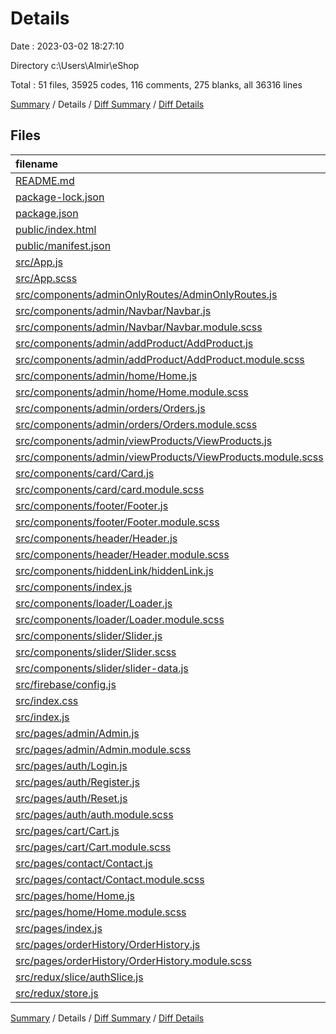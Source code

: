 # Details

Date : 2023-03-02 18:27:10

Directory c:\\Users\\Almir\\eShop

Total : 51 files,  35925 codes, 116 comments, 275 blanks, all 36316 lines

[Summary](results.md) / Details / [Diff Summary](diff.md) / [Diff Details](diff-details.md)

## Files
| filename | language | code | comment | blank | total |
| :--- | :--- | ---: | ---: | ---: | ---: |
| [README.md](/README.md) | Markdown | 38 | 0 | 33 | 71 |
| [package-lock.json](/package-lock.json) | JSON | 34,003 | 0 | 1 | 34,004 |
| [package.json](/package.json) | JSON | 46 | 0 | 1 | 47 |
| [public/index.html](/public/index.html) | HTML | 21 | 0 | 3 | 24 |
| [public/manifest.json](/public/manifest.json) | JSON | 25 | 0 | 1 | 26 |
| [src/App.js](/src/App.js) | JavaScript | 22 | 12 | 0 | 34 |
| [src/App.scss](/src/App.scss) | SCSS | 0 | 0 | 1 | 1 |
| [src/components/adminOnlyRoutes/AdminOnlyRoutes.js](/src/components/adminOnlyRoutes/AdminOnlyRoutes.js) | JavaScript | 28 | 0 | 4 | 32 |
| [src/components/admin/Navbar/Navbar.js](/src/components/admin/Navbar/Navbar.js) | JavaScript | 46 | 0 | 3 | 49 |
| [src/components/admin/Navbar/Navbar.module.scss](/src/components/admin/Navbar/Navbar.module.scss) | SCSS | 38 | 0 | 5 | 43 |
| [src/components/admin/addProduct/AddProduct.js](/src/components/admin/addProduct/AddProduct.js) | JavaScript | 109 | 71 | 8 | 188 |
| [src/components/admin/addProduct/AddProduct.module.scss](/src/components/admin/addProduct/AddProduct.module.scss) | SCSS | 49 | 3 | 3 | 55 |
| [src/components/admin/home/Home.js](/src/components/admin/home/Home.js) | JavaScript | 9 | 0 | 3 | 12 |
| [src/components/admin/home/Home.module.scss](/src/components/admin/home/Home.module.scss) | SCSS | 0 | 0 | 1 | 1 |
| [src/components/admin/orders/Orders.js](/src/components/admin/orders/Orders.js) | JavaScript | 9 | 0 | 3 | 12 |
| [src/components/admin/orders/Orders.module.scss](/src/components/admin/orders/Orders.module.scss) | SCSS | 0 | 0 | 1 | 1 |
| [src/components/admin/viewProducts/ViewProducts.js](/src/components/admin/viewProducts/ViewProducts.js) | JavaScript | 37 | 1 | 5 | 43 |
| [src/components/admin/viewProducts/ViewProducts.module.scss](/src/components/admin/viewProducts/ViewProducts.module.scss) | SCSS | 39 | 0 | 7 | 46 |
| [src/components/card/Card.js](/src/components/card/Card.js) | JavaScript | 10 | 0 | 3 | 13 |
| [src/components/card/card.module.scss](/src/components/card/card.module.scss) | SCSS | 6 | 0 | 0 | 6 |
| [src/components/footer/Footer.js](/src/components/footer/Footer.js) | JavaScript | 12 | 0 | 3 | 15 |
| [src/components/footer/Footer.module.scss](/src/components/footer/Footer.module.scss) | SCSS | 12 | 0 | 0 | 12 |
| [src/components/header/Header.js](/src/components/header/Header.js) | JavaScript | 132 | 3 | 15 | 150 |
| [src/components/header/Header.module.scss](/src/components/header/Header.module.scss) | SCSS | 197 | 12 | 20 | 229 |
| [src/components/hiddenLink/hiddenLink.js](/src/components/hiddenLink/hiddenLink.js) | JavaScript | 17 | 0 | 7 | 24 |
| [src/components/index.js](/src/components/index.js) | JavaScript | 3 | 0 | 0 | 3 |
| [src/components/loader/Loader.js](/src/components/loader/Loader.js) | JavaScript | 15 | 0 | 3 | 18 |
| [src/components/loader/Loader.module.scss](/src/components/loader/Loader.module.scss) | SCSS | 14 | 0 | 1 | 15 |
| [src/components/slider/Slider.js](/src/components/slider/Slider.js) | JavaScript | 55 | 0 | 10 | 65 |
| [src/components/slider/Slider.scss](/src/components/slider/Slider.scss) | SCSS | 101 | 1 | 12 | 114 |
| [src/components/slider/slider-data.js](/src/components/slider/slider-data.js) | JavaScript | 22 | 0 | 0 | 22 |
| [src/firebase/config.js](/src/firebase/config.js) | JavaScript | 17 | 2 | 3 | 22 |
| [src/index.css](/src/index.css) | CSS | 362 | 11 | 61 | 434 |
| [src/index.js](/src/index.js) | JavaScript | 12 | 0 | 1 | 13 |
| [src/pages/admin/Admin.js](/src/pages/admin/Admin.js) | JavaScript | 28 | 0 | 3 | 31 |
| [src/pages/admin/Admin.module.scss](/src/pages/admin/Admin.module.scss) | SCSS | 11 | 0 | 1 | 12 |
| [src/pages/auth/Login.js](/src/pages/auth/Login.js) | JavaScript | 87 | 0 | 6 | 93 |
| [src/pages/auth/Register.js](/src/pages/auth/Register.js) | JavaScript | 82 | 0 | 8 | 90 |
| [src/pages/auth/Reset.js](/src/pages/auth/Reset.js) | JavaScript | 56 | 0 | 6 | 62 |
| [src/pages/auth/auth.module.scss](/src/pages/auth/auth.module.scss) | SCSS | 69 | 0 | 5 | 74 |
| [src/pages/cart/Cart.js](/src/pages/cart/Cart.js) | JavaScript | 10 | 0 | 2 | 12 |
| [src/pages/cart/Cart.module.scss](/src/pages/cart/Cart.module.scss) | SCSS | 0 | 0 | 1 | 1 |
| [src/pages/contact/Contact.js](/src/pages/contact/Contact.js) | JavaScript | 9 | 0 | 3 | 12 |
| [src/pages/contact/Contact.module.scss](/src/pages/contact/Contact.module.scss) | SCSS | 0 | 0 | 1 | 1 |
| [src/pages/home/Home.js](/src/pages/home/Home.js) | JavaScript | 11 | 0 | 3 | 14 |
| [src/pages/home/Home.module.scss](/src/pages/home/Home.module.scss) | SCSS | 0 | 0 | 1 | 1 |
| [src/pages/index.js](/src/pages/index.js) | JavaScript | 5 | 0 | 1 | 6 |
| [src/pages/orderHistory/OrderHistory.js](/src/pages/orderHistory/OrderHistory.js) | JavaScript | 8 | 0 | 4 | 12 |
| [src/pages/orderHistory/OrderHistory.module.scss](/src/pages/orderHistory/OrderHistory.module.scss) | SCSS | 0 | 0 | 1 | 1 |
| [src/redux/slice/authSlice.js](/src/redux/slice/authSlice.js) | JavaScript | 34 | 0 | 5 | 39 |
| [src/redux/store.js](/src/redux/store.js) | JavaScript | 9 | 0 | 2 | 11 |

[Summary](results.md) / Details / [Diff Summary](diff.md) / [Diff Details](diff-details.md)